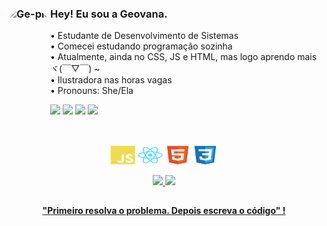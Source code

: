 ### Hey! Eu sou a Geovana. <img align="left" alt="Ge-pic" height="210" style="border-radius:50px;" src="https://i.imgur.com/bOrhKXJ.png">

• Estudante de Desenvolvimento de Sistemas 
<br>
• Comecei estudando programação sozinha
<br>
• Atualmente, ainda no CSS, JS e HTML, mas logo aprendo mais ヾ(￣▽￣) ~
<br>
• Ilustradora nas horas vagas
<br>
• Pronouns: She/Ela

<div> 
  <a href="https://instagram.com/astarte.drawings" target="_blank"><img src="https://img.shields.io/badge/-Instagram-%23E4405F?style=for-the-badge&logo=instagram&logoColor=white" target="_blank"></a>
  <a href="https://www.linkedin.com/in/geovanaborba/" target="_blank"><img src="https://img.shields.io/badge/-LinkedIn-%230077B5?style=for-the-badge&logo=linkedin&logoColor=white" target="_blank"></a> 
  <a href="https://open.spotify.com/user/xgihx_?si=9792d23f028648d1" target="_blank"><img src="https://img.shields.io/badge/Spotify-1ED760?&style=for-the-badge&logo=spotify&logoColor=white" target="_blank"></a>
  <a href="https://steamcommunity.com/id/astarte19/" target="_blank"><img src="https://img.shields.io/badge/Steam-000000?style=for-the-badge&logo=steam&logoColor=white" target="_blank"></a>

</div>
  
  ##
  
<div align="center">  
<div style="display: inline_block">
  <br>
  <img align="center" alt="Ge-Js" height="30" width="40" src="https://raw.githubusercontent.com/devicons/devicon/master/icons/javascript/javascript-plain.svg">
  <img align="center" alt="Ge-React" height="30" width="40" src="https://raw.githubusercontent.com/devicons/devicon/master/icons/react/react-original.svg">
  <img align="center" alt="Ge-HTML" height="30" width="40" src="https://raw.githubusercontent.com/devicons/devicon/master/icons/html5/html5-original.svg">
  <img align="center" alt="Ge-CSS" height="30" width="40" src="https://raw.githubusercontent.com/devicons/devicon/master/icons/css3/css3-original.svg">
</div>
  
  <br>
  
  <div>
  <a href="https://github.com/geovanaborba">
  <img height="140em" src="https://github-readme-stats.vercel.app/api?username=geovanaborba&show_icons=true&theme=dracula&include_all_commits=true&count_private=true"/>
  <img height="140em" src="https://github-readme-stats.vercel.app/api/top-langs/?username=geovanaborba&layout=compact&langs_count=7&theme=dracula"/>
</div>
  
  
  
  ##
 
#### "Primeiro resolva o problema. Depois escreva o código" !
